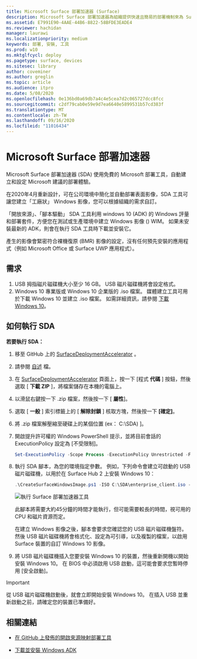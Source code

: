 ```yaml
---
title: Microsoft Surface 部署加速器 (Surface)
description: Microsoft Surface 部署加速器為組織提供快速且簡易的部署機制來為 Surface 裝置重新安裝映像。
ms.assetid: E7991E90-4AAE-44B6-8822-58BFDE3EADE4
ms.reviewer: hachidan
manager: laurawi
ms.localizationpriority: medium
keywords: 部署, 安裝, 工具
ms.prod: w10
ms.mktglfcycl: deploy
ms.pagetype: surface, devices
ms.sitesec: library
author: coveminer
ms.author: greglin
ms.topic: article
ms.audience: itpro
ms.date: 5/08/2020
ms.openlocfilehash: 0e136bd0a69db7a4c4e5cea7d2c065727dcc8fcc
ms.sourcegitcommit: c2df79cab0e59e9d7ea6640e5899531b57cd383f
ms.translationtype: MT
ms.contentlocale: zh-TW
ms.lasthandoff: 09/16/2020
ms.locfileid: "11016434"
---
```

# Microsoft Surface 部署加速器

Microsoft Surface 部署加速器 (SDA) 使用免費的 Microsoft 部署工具，自動建立和設定 Microsoft 建議的部署體驗。

在2020年4月重新設計，可在公司環境中簡化並自動部署表面影像，SDA 工具可讓您建立「工廠狀」 Windows 影像，您可以根據組織的需求自訂。

「開放來源」、「腳本驅動」 SDA 工具利用 windows 10 (ADK) 的 Windows 評量和部署套件，方便您在測試或生產環境中建立 Windows 影像 () WIM。 如果未安裝最新的 ADK，則會在執行 SDA 工具時下載並安裝它。

產生的影像會緊密符合裸機復原 (BMR) 影像的設定，沒有任何預先安裝的應用程式（例如 Microsoft Office 或 Surface UWP 應用程式）。

## 需求

1. USB 拇指磁片磁碟機大小至少 16 GB。 USB 磁片磁碟機將會設定格式。
2. Windows 10 專業版或 Windows 10 企業版的 .iso 檔案。 媒體建立工具可用於下載 Windows 10 並建立 .iso 檔案。 如需詳細資訊，請參閱 [下載 Windows 10](https://www.microsoft.com/software-download/windows10)。

## 如何執行 SDA

**若要執行 SDA：**

1. 移至 GitHub 上的 [SurfaceDeploymentAccelerator](https://github.com/microsoft/SurfaceDeploymentAccelerator) 。 
2. 請參閱 [自述](https://github.com/microsoft/SurfaceDeploymentAccelerator/blob/master/README.md) 檔。
3. 在 [SurfaceDeploymentAccelerator](https://github.com/microsoft/SurfaceDeploymentAccelerator) 頁面上，按一下 [程式 **代碼** ] 按鈕，然後選取 [ **下載 ZIP** ]，將檔案儲存在本機的電腦上。
4. 以滑鼠右鍵按一下 .zip 檔案，然後按一下 [ **屬性**]。
5. 選取 [ **一般** ] 索引標籤上的 [ **解除封鎖** ] 核取方塊，然後按一下 **[確定]**。
6. 將 .zip 檔案解壓縮至硬碟上的某個位置 (ex： C:\SDA) ]。
7. 開啟提升許可權的 Windows PowerShell 提示，並將目前會話的 ExecutionPolicy 設定為 [不受限制]。

    ```powershell
    Set-ExecutionPolicy -Scope Process -ExecutionPolicy Unrestricted -Force
    ```
8. 執行 SDA 腳本，為您的環境指定參數。 例如，下列命令會建立可啟動的 USB 磁片磁碟機，以用於在 Surface Hub 2 上安裝 Windows 10：

    ```powershell
    .\CreateSurfaceWindowsImage.ps1 -ISO C:\SDA\enterprise_client.iso -OSSKU Enterprise -DestinationFolder C:\Output -Device SurfaceHub2 -CreateUSB $True
    ```

   ![執行 Surface 部署加速器工具](images/sda1.png)

    此腳本將需要大約45分鐘的時間才能執行，但可能需要較長的時間，視可用的 CPU 和磁片資源而定。 

    在建立 Windows 影像之後，腳本會要求您確認您的 USB 磁片磁碟機盤符。 然後 USB 磁片磁碟機將會格式化、設定為可引導，以及複製的檔案，以啟用 Surface 裝置的自訂 Windows 10 影像。

9. 將 USB 磁片磁碟機插入您要安裝 Windows 10 的裝置，然後重新開機以開始安裝 Windows 10。 在 BIOS 中必須啟用 USB 啟動，這可能會要求您暫時停用 [安全啟動]。

> [!IMPORTANT]
> 從 USB 磁片磁碟機啟動後，就會立即開始安裝 Windows 10。 在插入 USB 並重新啟動之前，請確定您的裝置已準備好。 

## 相關連結

 - [在 GitHub 上發佈的開啟來源映射部署工具](https://techcommunity.microsoft.com/t5/surface-it-pro-blog/open-source-image-deployment-tool-released-on-github/ba-p/1314115)

 - [下載並安裝 Windows ADK](https://docs.microsoft.com/windows-hardware/get-started/adk-install)
